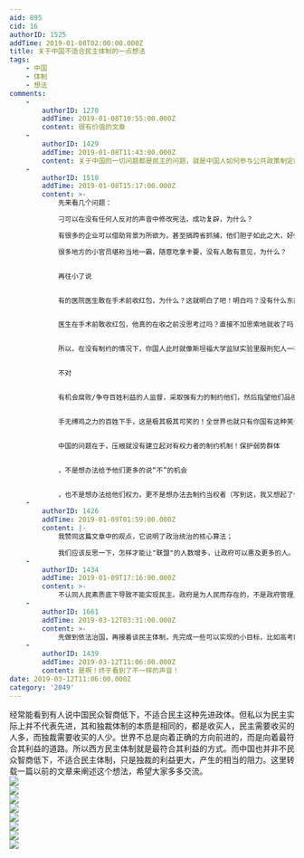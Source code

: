 ```yaml
---
aid: 895
cid: 16
authorID: 1525
addTime: 2019-01-08T02:00:00.000Z
title: 关于中国不适合民主体制的一点想法
tags:
    - 中国
    - 体制
    - 想法
comments:
    -
        authorID: 1270
        addTime: 2019-01-08T10:55:00.000Z
        content: 很有价值的文章
    -
        authorID: 1429
        addTime: 2019-01-08T11:43:00.000Z
        content: 关于中国的一切问题都是民主的问题，就是中国人如何参与公共政策制定的问题。如果有民主制度，就不会有现在这种畸形的高房价。
    -
        authorID: 1518
        addTime: 2019-01-08T15:17:00.000Z
        content: >-
            先来看几个问题：  

            刁可以在没有任何人反对的声音中修改宪法，成功复辟，为什么？  

            有很多的企业可以借助背景为所欲为，甚至搞跨省抓捕，他们胆子如此之大，好像全国都是他们的地盘，为什么？  

            很多地方的小官员堪称当地一霸，随意吃拿卡要，没有人敢有意见，为什么？


            再往小了说


            有的医院医生敢在手术前收红包，为什么？这就明白了吧！明白吗？没有什么东西制约他们，所以，在与他们的博弈中，你一定处于不利地位！在这种情况下，你就像斯坦福大学监狱实验里的“囚犯”一样，难道还能指望他们良性发现？说到这，我想起了一个笑话，建设法治社会。


            医生在手术前敢收红包，他真的在收之前没思考过吗？直接不加思索地就收了吗？不是的，首先现有的制度根本不能对他们有制约:即，违反成本极小。其次，在博弈中，你处于不利地位（弱势地位），因为你害怕他们（护工）对你不好，影响病的恢复！


            所以，在没有制约的情况下，你国人此时就像斯坦福大学监狱实验里服刑犯人一样。难道还能指望“狱警”对你们仁爱？这是可笑的。


            不对


            有机会腐败/争夺百姓利益的人监督，采取强有力的制约他们，然后指望他们品德高尚，不会对


            手无缚鸡之力的百姓下手，这是极其极其可笑的！全世界也就只有你国有这种笑话！


            中国的问题在于，压根就没有建立起对有权力者的制约机制！保护弱势群体


            ，不是想办法给予他们更多的说“不”的机会


            ，也不是想办法给他们权力，更不是想办法去制约当权者（写到这，我又想起了你国的一个笑话，对官员廉政教育，强调官德，呵呵，多么有力的制约），而是一边放任不管，自己不制约当权者更不允许外部监督（参考去年言论控制）。一边在漠视弱势群体（参考驱逐低端人口），仿佛用遮羞布把他们遮住他们就不存在了，然后就可以大言不惭地说我们建成了全面小康，你看看新闻联播里的景象多么美好，人民安居乐业！
    -
        authorID: 1426
        addTime: 2019-01-09T01:59:00.000Z
        content: |-
            我赞同这篇文章中的观点，它说明了政治统治的核心算法；

            我们应该反思一下，怎样才能让"联盟"的人数增多，让政府可以惠及更多的人。
    -
        authorID: 1434
        addTime: 2019-01-09T17:16:00.000Z
        content: >-
            不认同人民素质底下导致不能实现民主。政府是为人民而存在的，不是政府管理人民，无论政府官员文化素质多高，政府的决定必须服从人民，即使人民做出的选择是错误的（政府认为），实际上人民选择永远是对的，错的只会是政府。政府本身出自人民，如果质疑完全人民民主决定国家政策，就等于质疑自身的合法性。所以，任何时候政府都必须坚持全面民主。
    -
        authorID: 1661
        addTime: 2019-03-12T03:31:00.000Z
        content: >-
            先做到依法治国，再接着谈民主体制，先完成一些可以实现的小目标，比如高考同分同卷并取消所谓的自主招生的方式，成立影视游戏分级制度逐步宽松网络环境，取消广电总局及其不合理的禁令
    -
        authorID: 1439
        addTime: 2019-03-12T11:06:00.000Z
        content: 是啊！终于看到了不一样的声音！
date: 2019-03-12T11:06:00.000Z
category: '2049'
---
```


经常能看到有人说中国民众智商低下，不适合民主这种先进政体。但私以为民主实际上并不代表先进，其和独裁体制的本质是相同的，都是收买人，民主需要收买的人多，而独裁需要收买的人少。世界不总是向着正确的方向前进的，而是向着最符合其利益的道路。所以西方民主体制就是最符合其利益的方式。而中国也并非不民众智商低下，不适合民主体制，只是独裁的利益更大，产生的相当的阻力。这里转载一篇以前的文章来阐述这个想法，希望大家多多交流。  
![](https://i.loli.net/2019/01/08/5c3403310331c.png)  
![](https://i.loli.net/2019/01/08/5c340337ecdda.png)  
![](https://i.loli.net/2019/01/08/5c34033832ff5.png)  
![](https://i.loli.net/2019/01/08/5c34033869834.png)  
![](https://i.loli.net/2019/01/08/5c34033724ec6.png)  
![](https://i.loli.net/2019/01/08/5c34033ac665d.png)  
![](https://i.loli.net/2019/01/08/5c340338e6806.png)  
![](https://i.loli.net/2019/01/08/5c34033a2b9dd.png)
